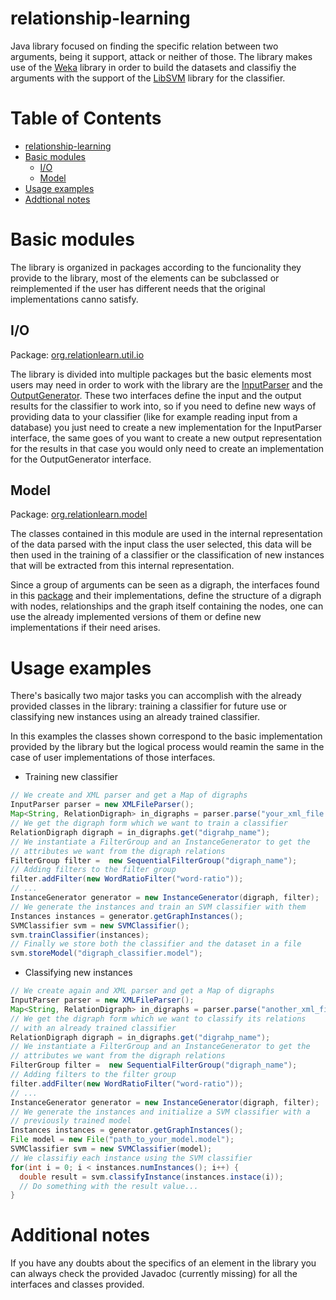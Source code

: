# relationship-learning
Java library focused on finding the specific relation between two arguments, being it support, attack or neither of those. The library makes use of the [Weka](http://www.cs.waikato.ac.nz/ml/weka/) library in order to build the datasets and classifiy the arguments with the support of the [LibSVM](http://www.csie.ntu.edu.tw/~cjlin/libsvm/) library for the classifier.

# Table of Contents
- [relationship-learning](#relationship-learning)
- [Basic modules](#basic-modules)
  - [I/O](#io)
  - [Model](#model)
- [Usage examples](#usage-examples)
- [Addtional notes](#additional-notes)

# Basic modules
The library is organized in packages according to the funcionality they provide to the library, most of the elements can be subclassed or reimplemented if the user has different needs that the original implementations canno satisfy.
## I/O
Package: [org.relationlearn.util.io](../master/src/org/relationlearn/util/io)

The library is divided into multiple packages but the basic elements most users may need in order to work with the library are the [InputParser](../master/src/org/relationlearn/util/io/InputParser.java) and the [OutputGenerator](../master/src/org/relationlearn/util/io/OutputGenerator.java). These two interfaces define the input and the output results for the classifier to work into, so if you need to define new ways of providing data to your classifier (like for example reading input from a database) you just need to create a new implementation for the InputParser interface, the same goes of you want to create a new output representation for the results in that case you would only need to create an implementation for the OutputGenerator interface.
## Model
Package: [org.relationlearn.model](../master/src/org/relationlearn/model)

The classes contained in this module are used in the internal representation of the data parsed with the input class the user selected, this data will be then used in the training of a classifier or the classification of new instances that will be extracted from this internal representation.

Since a group of arguments can be seen as a digraph, the interfaces found in this [package](../master/src/org/relationlearn/model) and their implementations, define the structure of a digraph with nodes, relationships and the graph itself containing the nodes, one can use the already implemented versions of them or define new implementations if their need arises.

# Usage examples
There's basically two major tasks you can accomplish with the already provided classes in the library: training a classifier for future use or classifying new instances using an already trained classifier.

In this examples the classes shown correspond to the basic implementation provided by the library but the logical process would reamin the same in the case of user implementations of those interfaces.

* Training new classifier

```Java
// We create and XML parser and get a Map of digraphs
InputParser parser = new XMLFileParser();
Map<String, RelationDigraph> in_digraphs = parser.parse("your_xml_file.xml");
// We get the digraph form which we want to train a classifier
RelationDigraph digraph = in_digraphs.get("digrahp_name");
// We instantiate a FilterGroup and an InstanceGenerator to get the 
// attributes we want from the digraph relations
FilterGroup filter =  new SequentialFilterGroup("digraph_name");
// Adding filters to the filter group
filter.addFilter(new WordRatioFilter("word-ratio"));
// ...
InstanceGenerator generator = new InstanceGenerator(digraph, filter);
// We generate the instances and train an SVM classifier with them
Instances instances = generator.getGraphInstances();
SVMClassifier svm = new SVMClassifier();
svm.trainClassifier(instances);
// Finally we store both the classifier and the dataset in a file
svm.storeModel("digraph_classifier.model");
```

* Classifying new instances

```Java
// We create again and XML parser and get a Map of digraphs
InputParser parser = new XMLFileParser();
Map<String, RelationDigraph> in_digraphs = parser.parse("another_xml_file.xml");
// We get the digraph form which we want to classify its relations
// with an already trained classifier
RelationDigraph digraph = in_digraphs.get("digrahp_name");
// We instantiate a FilterGroup and an InstanceGenerator to get the 
// attributes we want from the digraph relations
FilterGroup filter =  new SequentialFilterGroup("digraph_name");
// Adding filters to the filter group
filter.addFilter(new WordRatioFilter("word-ratio"));
// ...
InstanceGenerator generator = new InstanceGenerator(digraph, filter);
// We generate the instances and initialize a SVM classifier with a
// previously trained model
Instances instances = generator.getGraphInstances();
File model = new File("path_to_your_model.model");
SVMClassifier svm = new SVMClassifier(model);
// We classifiy each instance using the SVM classifier
for(int i = 0; i < instances.numInstances(); i++) {
  double result = svm.classifyInstance(instances.instace(i));
  // Do something with the result value...
}
```
# Additional notes
If you have any doubts about the specifics of an element in the library you can always check the provided Javadoc (currently missing) for all the interfaces and classes provided.
